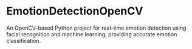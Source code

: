 ﻿# EmotionDetectionOpenCV
An OpenCV-based Python project for real-time emotion detection using facial recognition and machine learning, providing accurate emotion classification.
